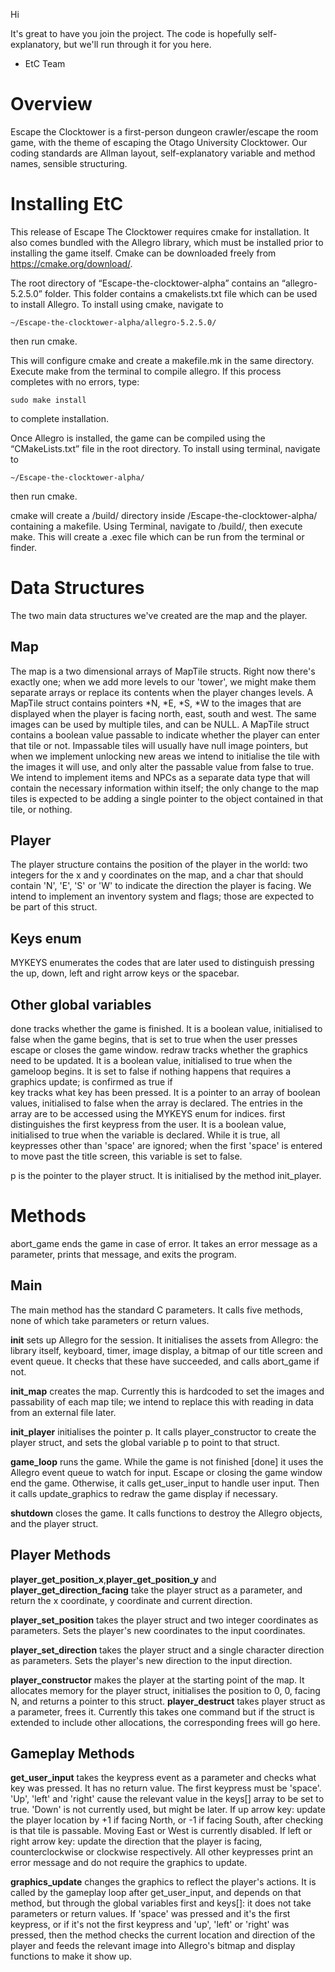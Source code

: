 Hi 

It's great to have you join the project. The code is hopefully self-explanatory, but we'll run through it for you here.

  - EtC Team

# Overview
Escape the Clocktower is a first-person dungeon crawler/escape the room game, with the theme of escaping the Otago University Clocktower. 
Our coding standards are Allman layout, self-explanatory variable and method names, sensible structuring. 


# Installing EtC
This release of Escape The Clocktower requires cmake for installation. It also comes bundled with the Allegro library, which must be installed prior to installing the game itself. Cmake can be downloaded freely from https://cmake.org/download/.

The root directory of “Escape-the-clocktower-alpha” contains an “allegro-5.2.5.0” folder. This folder contains a cmakelists.txt file which can be used to install Allegro. To install using cmake, navigate to 
```
~/Escape-the-clocktower-alpha/allegro-5.2.5.0/ 
```
then run cmake.

This will configure cmake and create a makefile.mk in the same directory. Execute make from the terminal to compile allegro. If this process completes with no errors, type:
```
sudo make install 
```
to complete installation.

Once Allegro is installed, the game can be compiled using the “CMakeLists.txt” file in the root directory. To install using terminal, navigate to 
```
~/Escape-the-clocktower-alpha/ 
```
then run cmake.

cmake will create a /build/ directory inside /Escape-the-clocktower-alpha/ containing a makefile. Using Terminal, navigate to /build/, then execute make. This will create a .exec file which can be run from the terminal or finder.


# Data Structures
The two main data structures we've created are the map and the player.
## Map
The map is a two dimensional arrays of MapTile structs. Right now there's exactly one; when we add more levels to our 'tower', we might make them separate arrays or replace its contents when the player changes levels.
A MapTile struct contains pointers *N, *E, *S, *W to the images that are displayed when the player is facing north, east, south and west. The same images can be used by multiple tiles, and can be NULL. 
A MapTile struct contains a boolean value passable to indicate whether the player can enter that tile or not. Impassable tiles will usually have null image pointers, but when we implement unlocking new areas we intend to initialise the tile with the images it will use, and only alter the passable value from false to true.
We intend to implement items and NPCs as a separate data type that will contain the necessary information within itself; the only change to the map tiles is expected to be adding a single pointer to the object contained in that tile, or nothing.
## Player
The player structure contains the position of the player in the world: two integers for the x and y coordinates on the map, and a char that should contain 'N', 'E', 'S' or 'W' to indicate the direction the player is facing.
We intend to implement an inventory system and flags; those are expected to be part of this struct.
## Keys enum
MYKEYS enumerates the codes that are later used to distinguish pressing the up, down, left and right arrow keys or the spacebar.
## Other global variables
done tracks whether the game is finished. It is a boolean value, initialised to false when the game begins, that is set to true when the user presses escape or closes the game window.
redraw tracks whether the graphics need to be updated. It is a boolean value, initialised to true when the gameloop begins. It is set to false if nothing happens that requires a graphics update; is confirmed as true if  
key tracks what key has been pressed. It is a pointer to an array of boolean values, initialised to false when the array is declared. The entries in the array are to be accessed using the MYKEYS enum for indices.
first distinguishes the first keypress from the user. It is a boolean value, initialised to true when the variable is declared. While it is true, all keypresses other than 'space' are ignored; when the first 'space' is entered to move past the title screen, this variable is set to false.

p is the pointer to the player struct. It is initialised by the method init_player.


# Methods
abort_game ends the game in case of error. It takes an error message as a parameter, prints that message, and exits the program.
## Main
The main method has the standard C parameters. It calls five methods, none of which take parameters or return values.

**init** sets up Allegro for the session. It initialises the assets from Allegro: the library itself, keyboard, timer, image display, a bitmap of our title screen and event queue. It checks that these have succeeded, and calls abort_game if not.

**init_map** creates the map. Currently this is hardcoded to set the images and passability of each map tile; we intend to replace this with reading in data from an external file later.

**init_player** initialises the pointer p. It calls player_constructor to create the player struct, and sets the global variable p to point to that struct.

**game_loop** runs the game. While the game is not finished [done] it uses the Allegro event queue to watch for input. Escape or closing the game window end the game. Otherwise, it calls get_user_input to handle user input. Then it calls update_graphics to redraw the game display if necessary.

**shutdown** closes the game. It calls functions to destroy the Allegro objects, and the player struct.


## Player Methods
**player_get_position_x**,**player_get_position_y** and **player_get_direction_facing** take the player struct as a parameter, and return the x coordinate, y coordinate and current direction.

**player_set_position** takes the player struct and two integer coordinates as parameters. Sets the player's new coordinates to the input coordinates.

**player_set_direction** takes the player struct and a single character direction as parameters. Sets the player's new direction to the input direction.

**player_constructor** makes the player at the starting point of the map. It allocates memory for the player struct, initialises the position to 0, 0, facing N, and returns a pointer to this struct.
**player_destruct** takes player struct as a parameter, frees it. Currently this takes one command but if the struct is extended to include other allocations, the corresponding frees will go here.


## Gameplay Methods
**get_user_input** takes the keypress event as a parameter and checks what key was pressed. It has no return value. The first keypress must be 'space'. 'Up', 'left' and 'right' cause the relevant value in the keys[] array to be set to true. 'Down' is not currently used, but might be later.
If up arrow key: update the player location by +1 if facing North, or -1 if facing South, after checking is that tile is passable. Moving East or West is currently disabled. 
If left or right arrow key: update the direction that the player is facing, counterclockwise or clockwise respectively. 
All other keypresses print an error message and do not require the graphics to update.

**graphics_update** changes the graphics to reflect the player's actions. It is called by the gameplay loop after get_user_input, and depends on that method, but through the global variables first and keys[]: it does not take parameters or return values.
If 'space' was pressed and it's the first keypress, or if it's not the first keypress and 'up', 'left' or 'right' was pressed, then the method checks the current location and direction of the player and feeds the relevant image into Allegro's bitmap and display functions to make it show up.

